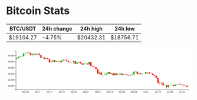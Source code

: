 # Bitcoin Stats

BTC/USDT|24h change|24h high|24h low|
|---|---|---|---|
|$19104.27|-4.75%|$20432.31|$18756.71|

<img src="./chart.svg">
